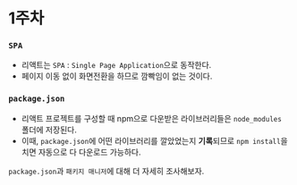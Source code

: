 # 1주차

### `SPA`
- 리액트는 `SPA` : `Single Page Application`으로 동작한다.
- 페이지 이동 없이 화면전환을 하므로 깜빡임이 없는 것이다.

### `package.json`
- 리액트 프로젝트를 구성할 때 npm으로 다운받은 라이브러리들은 `node_modules` 폴더에 저장된다.
- 이때, `package.json`에 어떤 라이브러리를 깔았었는지 **기록**되므로 `npm install`을 치면 자동으로 다 다운로드 가능하다.

`package.json`과 `패키지 매니저`에 대해 더 자세히 조사해보자.